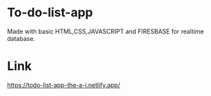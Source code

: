 # To-do-list-app
Made with basic HTML,CSS,JAVASCRIPT and FIRESBASE for realtime database.

# Link
https://todo-list-app-the-a-i.netlify.app/
